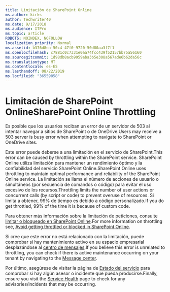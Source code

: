 ```yaml
---
title: Limitación de SharePoint Online
ms.author: kirks
author: Techwriter40
ms.date: 9/17/2018
ms.audience: ITPro
ms.topic: article
ROBOTS: NOINDEX, NOFOLLOW
localization_priority: Normal
ms.assetid: b376d8ea-50c4-47f0-9720-50d80aa3f7f1
ms.openlocfilehash: c7881c0c7331e0aa74fcc439f52157bb75a56160
ms.sourcegitcommit: 1d98db8acb9959aba3b5e308a567ade6b62da56c
ms.translationtype: MT
ms.contentlocale: es-ES
ms.lasthandoff: 08/22/2019
ms.locfileid: "36559858"
---
```

# <a name="sharepoint-online-throttling"></a><span data-ttu-id="a631f-102">Limitación de SharePoint Online</span><span class="sxs-lookup"><span data-stu-id="a631f-102">SharePoint Online Throttling</span></span>

<span data-ttu-id="a631f-103">Es posible que los usuarios reciban un error de un servidor de 503 al intentar navegar a sitios de SharePoint o de OneDrive.</span><span class="sxs-lookup"><span data-stu-id="a631f-103">Users may receive a 503 server is busy error when attempting to navigate to SharePoint or OneDrive sites.</span></span> 

<span data-ttu-id="a631f-104">Este error puede deberse a una limitación en el servicio de SharePoint.</span><span class="sxs-lookup"><span data-stu-id="a631f-104">This error can be caused by throttling within the SharePoint service.</span></span> <span data-ttu-id="a631f-105">SharePoint Online utiliza limitación para mantener un rendimiento óptimo y la confiabilidad del servicio SharePoint Online.</span><span class="sxs-lookup"><span data-stu-id="a631f-105">SharePoint Online uses throttling to maintain optimal performance and reliability of the SharePoint Online service.</span></span> <span data-ttu-id="a631f-106">La limitación se llama el número de acciones de usuario o simultáneos (por secuencia de comandos o código) para evitar el uso excesivo de los recursos.</span><span class="sxs-lookup"><span data-stu-id="a631f-106">Throttling limits the number of user actions or concurrent calls (by script or code) to prevent overuse of resources.</span></span> <span data-ttu-id="a631f-107">Si limita a obtener, 99% de tiempo es debido a código personalizado.</span><span class="sxs-lookup"><span data-stu-id="a631f-107">If you do get throttled, 99% of the time it is because of custom code.</span></span>

<span data-ttu-id="a631f-108">Para obtener más información sobre la limitación de peticiones, consulte [limitar o bloqueado en SharePoint Online](https://docs.microsoft.com/sharepoint/dev/general-development/how-to-avoid-getting-throttled-or-blocked-in-sharepoint-online).</span><span class="sxs-lookup"><span data-stu-id="a631f-108">For more information on throttling see, [Avoid getting throttled or blocked in SharePoint Online](https://docs.microsoft.com/sharepoint/dev/general-development/how-to-avoid-getting-throttled-or-blocked-in-sharepoint-online).</span></span>

<span data-ttu-id="a631f-109">Si cree que este error no está relacionado con la limitación, puede comprobar si hay mantenimiento activo en su espacio empresarial desplazándose al [centro de mensajes](https://portal.office.com/adminportal/home#/MessageCenter).</span><span class="sxs-lookup"><span data-stu-id="a631f-109">If you believe this error is unrelated to throttling, you can check if there is active maintenance occurring on your tenant by navigating to the [Message center](https://portal.office.com/adminportal/home#/MessageCenter).</span></span>

 <span data-ttu-id="a631f-110">Por último, asegúrese de visitar la página de [Estado del servicio](https://portal.office.com/adminportal/home#/servicehealth) para comprobar si hay algún asesor o incidente que pueda producirse.</span><span class="sxs-lookup"><span data-stu-id="a631f-110">Finally, ensure you visit the [Service Health](https://portal.office.com/adminportal/home#/servicehealth) page to check for any advisories/incidents that may be occurring.</span></span>

